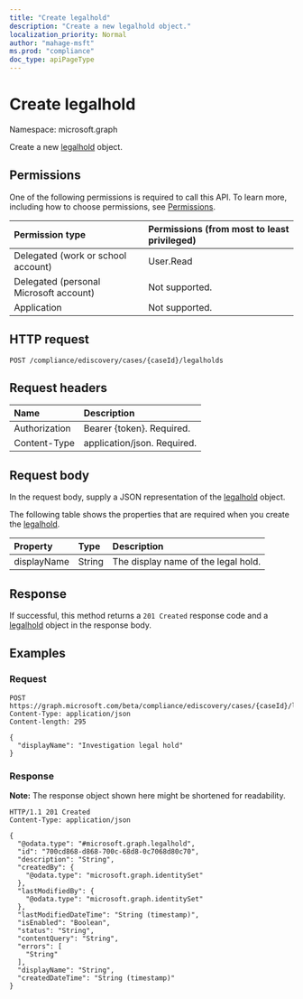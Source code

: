 ```yaml
---
title: "Create legalhold"
description: "Create a new legalhold object."
localization_priority: Normal
author: "mahage-msft"
ms.prod: "compliance"
doc_type: apiPageType
---
```


# Create legalhold
Namespace: microsoft.graph

Create a new [legalhold](../resources/legalhold.md) object.

## Permissions

One of the following permissions is required to call this API. To learn more, including how to choose permissions, see [Permissions](/graph/permissions-reference).

|Permission type|Permissions (from most to least privileged)|
|:---------------------------------------|:--------------------------------------------|
| Delegated (work or school account)     | User.Read |
| Delegated (personal Microsoft account) | Not supported. |
| Application                            | Not supported. |

## HTTP request

<!-- {
  "blockType": "ignored"
}
-->

``` http
POST /compliance/ediscovery/cases/{caseId}/legalholds
```

## Request headers

|Name|Description|
|:---|:---|
|Authorization|Bearer {token}. Required.|
|Content-Type|application/json. Required.|

## Request body

In the request body, supply a JSON representation of the [legalhold](../resources/legalhold.md) object.

The following table shows the properties that are required when you create the [legalhold](../resources/legalhold.md).

|Property|Type|Description|
|:---|:---|:---|
|displayName|String| The display name of the legal hold. |

## Response

If successful, this method returns a `201 Created` response code and a [legalhold](../resources/legalhold.md) object in the response body.

## Examples

### Request

<!-- {
  "blockType": "request",
  "name": "create_legalhold_from_"
}
-->

``` http
POST https://graph.microsoft.com/beta/compliance/ediscovery/cases/{caseId}/legalholds
Content-Type: application/json
Content-length: 295

{
  "displayName": "Investigation legal hold"
}
```

### Response

**Note:** The response object shown here might be shortened for readability.
<!-- {
  "blockType": "response",
  "truncated": true,
  "@odata.type": "microsoft.graph.legalhold"
}
-->

<!-- TODO: NEED TO UPDATE WITH REAL-FAKE DATA-->
``` http
HTTP/1.1 201 Created
Content-Type: application/json

{
  "@odata.type": "#microsoft.graph.legalhold",
  "id": "700cd868-d868-700c-68d8-0c7068d80c70",
  "description": "String",
  "createdBy": {
    "@odata.type": "microsoft.graph.identitySet"
  },
  "lastModifiedBy": {
    "@odata.type": "microsoft.graph.identitySet"
  },
  "lastModifiedDateTime": "String (timestamp)",
  "isEnabled": "Boolean",
  "status": "String",
  "contentQuery": "String",
  "errors": [
    "String"
  ],
  "displayName": "String",
  "createdDateTime": "String (timestamp)"
}
```
